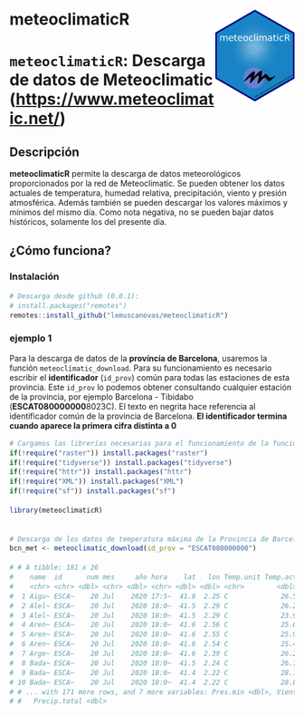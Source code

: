 meteoclimaticR <img src="img/logo.png" align="right" alt="" width="140" />
=========================================================
# `meteoclimaticR`: Descarga de datos de Meteoclimatic (https://www.meteoclimatic.net/)

## Descripción

**meteoclimaticR** permite la descarga de datos meteorológicos proporcionados por la red de Meteoclimatic. Se pueden obtener los datos actuales de temperatura, humedad relativa, precipitación, viento y presión atmosférica. Además también se pueden descargar los valores máximos y mínimos del mismo día. Como nota negativa, no se pueden bajar datos históricos, solamente los del presente día. 

## ¿Cómo funciona?

### Instalación

``` r
# Descarga desde github (0.0.1):
# install.packages("remotes")
remotes::install_github("lemuscanovas/meteoclimaticR")
```

### ejemplo 1

Para la descarga de datos de la **província de Barcelona**, usaremos la función `meteoclimatic_download`.  Para su funcionamiento es necesario escribir el **identificador** (`id_prov`) común para todas las estaciones de esta provincia. Este `id_prov` lo podemos obtener consultando cualquier estación de la provincia, por ejemplo Barcelona - Tibidabo (**ESCAT080000000**8023C). El texto en negrita hace referencia al identificador común de la provincia de Barcelona. **El identificador termina cuando aparece la primera cifra distinta a 0**


``` r
# Cargamos las librerías necesarias para el funcionamiento de la función:
if(!require("raster")) install.packages("raster")
if(!require("tidyverse")) install.packages("tidyverse")
if(!require("httr")) install.packages("httr")
if(!require("XML")) install.packages("XML")
if(!require("sf")) install.packages("sf")

library(meteoclimaticR)


# Descarga de los datos de temperatura máxima de la Provincia de Barcelona
bcn_met <- meteoclimatic_download(id_prov = "ESCAT080000000")

# # A tibble: 181 x 26
#    name  id      num mes     año hora    lat   lon Temp.unit Temp.act Temp.max Temp.min Hum.unit Hum.act Hum.max Hum.min Pres.unit Pres.act Pres.max
#    <chr> <chr> <dbl> <chr> <dbl> <chr> <dbl> <dbl> <chr>        <dbl>    <dbl>    <dbl> <chr>      <dbl>   <dbl>   <dbl> <chr>        <dbl>    <dbl>
#  1 Aigu~ ESCA~    20 Jul    2020 17:5~  41.8  2.25 C             26.5     31       15.3 %             65      91      37 hPa          1018.    1018 
#  2 Alel~ ESCA~    20 Jul    2020 18:0~  41.5  2.29 C             26.2     29.3     21.9 %             79      84      55 hPa          1017.    1018 
#  3 Alel~ ESCA~    20 Jul    2020 18:0~  41.5  2.29 C             23.9     28.1     21.6 %             83      84      57 hPa          1015     1015.
#  4 Aren~ ESCA~    20 Jul    2020 18:0~  41.6  2.56 C             25.6     29       20.9 %             81      82      65 hPa          1015.    1016.
#  5 Aren~ ESCA~    20 Jul    2020 18:0~  41.6  2.55 C             25.9     27.6     21.2 %             83      84      63 hPa          1016.    1017.
#  6 Aren~ ESCA~    20 Jul    2020 18:0~  41.6  2.54 C             25.4     28.2     20.7 %             72      74      48 hPa          1014.    1015.
#  7 Arge~ ESCA~    20 Jul    2020 18:0~  41.6  2.39 C             26.2     29.9     20.9 %             76      87      56 hPa          1014.    1014.
#  8 Bada~ ESCA~    20 Jul    2020 18:0~  41.5  2.24 C             26.7     28.7     22.4 %             72      80      66 hPa          1017.    1017 
#  9 Bada~ ESCA~    20 Jul    2020 18:0~  41.4  2.22 C             28.1     30       22.1 %             66      85      48 hPa          1017.    1018.
# 10 Bada~ ESCA~    20 Jul    2020 18:0~  41.4  2.22 C             28.8     29.9     22.7 %             61      79      47 hPa          1016.    1017.
# # ... with 171 more rows, and 7 more variables: Pres.min <dbl>, Vient.unit <chr>, Vient.act <dbl>, Vient.dir <dbl>, Vient.max <dbl>, Precip.unit <chr>,
# #   Precip.total <dbl>
```
